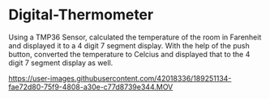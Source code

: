 # Digital-Thermometer
Using a TMP36 Sensor, calculated the temperature of the room in Farenheit and displayed it to a 4 digit 7 segment display. With the help of the push button, converted the temperature to Celcius and displayed that to the 4 digit 7 segment display as well.


https://user-images.githubusercontent.com/42018336/189251134-fae72d80-75f9-4808-a30e-c77d8739e344.MOV

